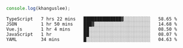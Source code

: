 ```js
console.log(khanguslee);
```

<!--START_SECTION:waka-->
```text
TypeScript   7 hrs 22 mins   ██████████████▓░░░░░░░░░░   58.65 % 
JSON         1 hr 50 mins    ███▓░░░░░░░░░░░░░░░░░░░░░   14.68 % 
Vue.js       1 hr 4 mins     ██░░░░░░░░░░░░░░░░░░░░░░░   08.50 % 
JavaScript   1 hr            ██░░░░░░░░░░░░░░░░░░░░░░░   08.07 % 
YAML         34 mins         █░░░░░░░░░░░░░░░░░░░░░░░░   04.63 % 
```
<!--END_SECTION:waka-->

<!--
**khanguslee/khanguslee** is a ✨ _special_ ✨ repository because its `README.md` (this file) appears on your GitHub profile.

Here are some ideas to get you started:

- 🔭 I’m currently working on ...
- 🌱 I’m currently learning ...
- 👯 I’m looking to collaborate on ...
- 🤔 I’m looking for help with ...
- 💬 Ask me about ...
- 📫 How to reach me: ...
- 😄 Pronouns: ...
- ⚡ Fun fact: ...
-->
